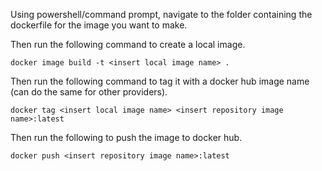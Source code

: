 Using powershell/command prompt, navigate to the folder containing the dockerfile for the image you want to make.

Then run the following command to create a local image.
```
docker image build -t <insert local image name> . 
```
Then run the following command to tag it with a docker hub image name (can do the same for other providers).
```
docker tag <insert local image name> <insert repository image name>:latest   
```
Then run the following to push the image to docker hub.
```
docker push <insert repository image name>:latest  
```
